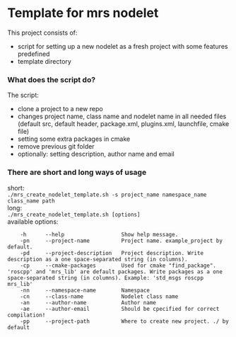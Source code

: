 # Template for mrs nodelet

This project consists of:
- script for setting up a new nodelet as a fresh project with some features predefined
- template directory

### What does the script do?
The script:
- clone a project to a new repo
- changes project name, class name and nodelet name in all needed files (default src, default header, package.xml, plugins.xml, launchfile, cmake file)
- setting some extra packages in cmake
- remove previous git folder
- optionally: setting description, author name and email

### There are short and long ways of usage
short: <br>
`./mrs_create_nodelet_template.sh -s project_name namespace_name class_name path` <br>
long: <br>
`./mrs_create_nodelet_template.sh [options]` <br>
available options: <br>
```[bash]
    -h      --help                  Show help message.
    -pn     --project-name          Project name. example_project by default.
    -pd     --project-description   Project description. Write description as a one space-separated string (in columns).
    -cp     --cmake-packages        Used for cmake "find_package". 'roscpp' and 'mrs_lib' are default packages. Write packages as a one space-separated string (in columns). Example: 'std_msgs roscpp mrs_lib'
    -nn     --namespace-name        Namespace
    -cn     --class-name            Nodelet class name
    -an     --author-name           Author name
    -ae     --author-email          Should be cpecified for correct compilation!
    -pp     --project-path          Where to create new project. ./ by default
```
